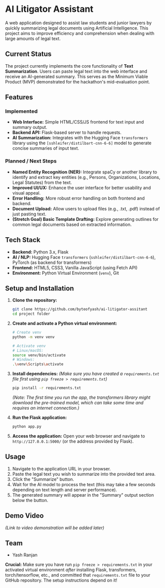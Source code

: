 # AI Litigator Assistant

A web application designed to assist law students and junior lawyers by quickly summarizing legal documents using Artificial Intelligence. This project aims to improve efficiency and comprehension when dealing with large amounts of legal text.


## Current Status 

The project currently implements the core functionality of **Text Summarization**. Users can paste legal text into the web interface and receive an AI-generated summary. This serves as the Minimum Viable Product (MVP) demonstrated for the hackathon's mid-evaluation point.

## Features

### Implemented

*   **Web Interface:** Simple HTML/CSS/JS frontend for text input and summary output.
*   **Backend API:** Flask-based server to handle requests.
*   **AI Summarization:** Integrates with the Hugging Face `transformers` library using the `[sshleifer/distilbart-cnn-6-6]` model to generate concise summaries of input text.

### Planned / Next Steps

*   **Named Entity Recognition (NER):** Integrate spaCy or another library to identify and extract key entities (e.g., Persons, Organizations, Locations, Legal Statutes) from the text.
*   **Improved UI/UX:** Enhance the user interface for better usability and visual appeal.
*   **Error Handling:** More robust error handling on both frontend and backend.
*   **Document Upload:** Allow users to upload files (e.g., .txt, .pdf) instead of just pasting text.
*   **(Stretch Goal) Basic Template Drafting:** Explore generating outlines for common legal documents based on extracted information.

## Tech Stack

*   **Backend:** Python 3.x, Flask
*   **AI / NLP:** Hugging Face `transformers` (`sshleifer/distilbart-cnn-6-6`), PyTorch (as backend for transformers)
*   **Frontend:** HTML5, CSS3, Vanilla JavaScript (using Fetch API)
*   **Environment:** Python Virtual Environment (`venv`), Git

## Setup and Installation

1.  **Clone the repository:**
    ```bash
    git clone https://github.com/byteofyash/ai-litigator-assitant
    cd project folder
    ```

2.  **Create and activate a Python virtual environment:**
    ```bash
    # Create venv
    python -m venv venv

    # Activate venv
    # Linux/macOS:
    source venv/bin/activate
    # Windows:
    .\venv\Scripts\activate
    ```

3.  **Install dependencies:**
    *(Make sure you have created a `requirements.txt` file first using `pip freeze > requirements.txt`)*
    ```bash
    pip install -r requirements.txt
    ```
    *(Note: The first time you run the app, the transformers library might download the pre-trained model, which can take some time and requires an internet connection.)*

4.  **Run the Flask application:**
    ```bash
    python app.py
    ```

5.  **Access the application:**
    Open your web browser and navigate to `http://127.0.0.1:5000/` (or the address provided by Flask).

## Usage

1.  Navigate to the application URL in your browser.
2.  Paste the legal text you wish to summarize into the provided text area.
3.  Click the "Summarize" button.
4.  Wait for the AI model to process the text (this may take a few seconds depending on text length and server performance).
5.  The generated summary will appear in the "Summary" output section below the button.

## Demo Video

*(Link to video demonstration will be added later)*

## Team

*   Yash Ranjan


**Crucial:** Make sure you have run `pip freeze > requirements.txt` in your activated virtual environment *after* installing Flask, transformers, torch/tensorflow, etc., and committed that `requirements.txt` file to your GitHub repository. The setup instructions depend on it!
